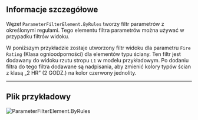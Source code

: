 ## Informacje szczegółowe
Węzeł `ParameterFilterElement.ByRules` tworzy filtr parametrów z określonymi regułami. Tego elementu filtra parametrów można używać w przypadku filtrów widoku.

W poniższym przykładzie zostaje utworzony filtr widoku dla parametru `Fire Rating` (Klasa ognioodporności) dla elementów typu ściany. Ten filtr jest dodawany do widoku rzutu stropu `L1` w modelu przykładowym. Po dodaniu filtra do tego filtra dodawane są nadpisania, aby zmienić kolory typów ścian z klasą „2 HR” (2 GODZ.) na kolor czerwony jednolity.
___
## Plik przykładowy

![ParameterFilterElement.ByRules](./Revit.Filter.ParameterFilterElement.ByRules_img.jpg)
